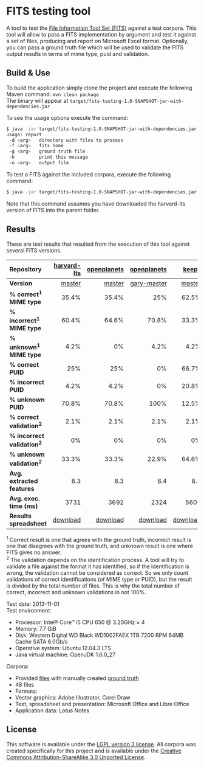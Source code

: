 FITS testing tool
======================

A tool to test the [File Information Tool Set (FITS)](https://code.google.com/p/fits/) against a test corpora.
This tool will allow to pass a FITS implementation by argument and test it against a set of files, producing and report on Microsoft Excel format. Optionally, you can pass a ground truth file which will be used to validate the FITS output results in terms of mime type, puid and validation.

## Build & Use

To build the application simply clone the project and execute the following Maven command: `mvn clean package`  
The binary will appear at `target/fits-testing-1.0-SNAPSHOT-jar-with-dependencies.jar`

To see the usage options execute the command:

```bash
$ java -jar target/fits-testing-1.0-SNAPSHOT-jar-with-dependencies.jar -h
usage: report
 -d <arg>   directory with files to process
 -f <arg>   fits home
 -g <arg>   ground truth file
 -h         print this message
 -o <arg>   output file
```

To test a FITS against the included corpora, execute the following command:

```bash
$ java -jar target/fits-testing-1.0-SNAPSHOT-jar-with-dependencies.jar -d corpora/files/ -f ../fits-harvard-lts/ -g corpora/groundtruth.xls -o results/results-fits-harvard-lts.xls
```

Note that this command assumes you have downloaded the harvard-lts version of FITS into the parent folder.

## Results

These are test results that resulted from the execution of this tool against several FITS versions.

| Repository | [harvard-lts](https://github.com/harvard-lts/fits)                                            | [openplanets](https://github.com/openplanets/fits)                                            | [openplanets](https://github.com/openplanets/fits)                                                 | [keeps](https://github.com/keeps/fits)                                                  |
|:-----------|----------------------------------------------------------------------------------------------:|----------------------------------------------------------------------------------------------:|---------------------------------------------------------------------------------------------------:|----------------------------------------------------------------------------------------:|
| **Version** | [master](https://github.com/harvard-lts/fits/commit/0a1cd57f22c24f1c8be7ab75607628058505b961) | [master](https://github.com/openplanets/fits/commit/2ff3bc2dc06b05cb9bbbe6778eae80a36743cd51) | [gary-master](https://github.com/openplanets/fits/commit/7b0c2dd4c23e0900192fbe4dd6802bfae59a13df) | [master](https://github.com/keeps/fits/commit/6fcb46a03c3c19d8b19c4040553e19f02c76f89f) |
| **% correct<sup>1</sup> MIME type**     |  35.4% |  35.4% |    25% |  62.5% |
| **% incorrect<sup>1</sup> MIME type**   |  60.4% |  64.6% |  70.8% |  33.3% |
| **% unknown<sup>1</sup> MIME type**     |   4.2% |     0% |   4.2% |   4.2% |
| **% correct PUID**                      |    25% |    25% |     0% |  66.7% |
| **% incorrect PUID**                    |   4.2% |   4.2% |     0% |  20.8% |
| **% unknown PUID**                      |  70.8% |  70.8% |   100% |  12.5% |
| **% correct validation<sup>2</sup>**    |   2.1% |   2.1% |   2.1% |   2.1% |
| **% incorrect validation<sup>2</sup>**  |     0% |     0% |     0% |     0% |
| **% unknown validation<sup>2</sup>**    |  33.3% |  33.3% |  22.9% |  64.6% |
| **Avg. extracted features**             |    8.3 |    8.3 |    8.4 |    8.8 |
| **Avg. exec. time (ms)**                |   3731 |   3692 |   2324 |   5609 |
| **Results spreadsheet** | [download](results/harvard_01112013.xls) | [download](results/openPlanets_01112013.xls) | [download](results/gary_01112013.xls) | [download](results/keeps_01112013.xls) |

<sup>1</sup> Correct result is one that agrees with the ground truth, incorrect result is one that disagrees with the ground truth, and unknown result is one where FITS gives no answer.  
<sup>2</sup> The validation depends on the identification process. A tool will try to validate a file against the format it has identified, so if the identification is wrong, the validation cannot be considered as correct. So we only count validations of correct identifications (of MIME type or PUID), but the result is divided by the total number of files. This is why the total number of correct, incorrect and unknown validations in not 100%.



Test date: 2013-11-01  
Test environment:
* Processor: Intel® Core™ i5 CPU 650 @ 3.20GHz × 4
* Memory: 7.7 GiB
* Disk: Western Digital WD Black WD1002FAEX 1TB 7200 RPM 64MB Cache SATA 6.0Gb/s
* Operative system: Ubuntu 12.04.3 LTS
* Java virtual machine: OpenJDK 1.6.0_27

Corpora:
* Provided [files](corpora/files) with manually created [ground truth](corpora/groundtruth.xls)
* 48 files
* Formats:
 * Vector graphics: Adobe Illustrator, Corel Draw
 * Text, spreadsheet and presentation: Microsoft Office and Libre Office
 * Application data: Lotus Notes

## License

This software is available under the [LGPL version 3 license](LICENSE). All corpora was created specifically for this project and is available under the [Creative Commons Attribution-ShareAlike 3.0 Unported License](http://creativecommons.org/licenses/by-sa/3.0/deed.en_US").



